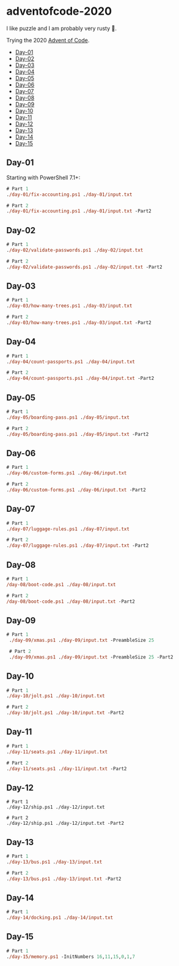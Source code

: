 # adventofcode-2020 <!-- omit in toc -->

I like puzzle and I am probably very rusty 🧠.

Trying the 2020 [Advent of Code](https://adventofcode.com/2020).

- [Day-01](#day-01)
- [Day-02](#day-02)
- [Day-03](#day-03)
- [Day-04](#day-04)
- [Day-05](#day-05)
- [Day-06](#day-06)
- [Day-07](#day-07)
- [Day-08](#day-08)
- [Day-09](#day-09)
- [Day-10](#day-10)
- [Day-11](#day-11)
- [Day-12](#day-12)
- [Day-13](#day-13)
- [Day-14](#day-14)
- [Day-15](#day-15)

## Day-01

Starting with PowerShell 7.1+:

``` ps
# Part 1
./day-01/fix-accounting.ps1 ./day-01/input.txt

# Part 2
./day-01/fix-accounting.ps1 ./day-01/input.txt -Part2
```

## Day-02

``` ps
# Part 1
./day-02/validate-passwords.ps1 ./day-02/input.txt

# Part 2
./day-02/validate-passwords.ps1 ./day-02/input.txt -Part2
```

## Day-03


``` ps
# Part 1
./day-03/how-many-trees.ps1 ./day-03/input.txt

# Part 2
./day-03/how-many-trees.ps1 ./day-03/input.txt -Part2
```

## Day-04

``` ps
# Part 1
./day-04/count-passports.ps1 ./day-04/input.txt

# Part 2
./day-04/count-passports.ps1 ./day-04/input.txt -Part2
```

## Day-05

``` ps
# Part 1
./day-05/boarding-pass.ps1 ./day-05/input.txt

# Part 2
./day-05/boarding-pass.ps1 ./day-05/input.txt -Part2
```

## Day-06

``` ps
# Part 1
./day-06/custom-forms.ps1 ./day-06/input.txt

# Part 2
./day-06/custom-forms.ps1 ./day-06/input.txt -Part2
```

## Day-07

``` ps
# Part 1
./day-07/luggage-rules.ps1 ./day-07/input.txt

# Part 2
./day-07/luggage-rules.ps1 ./day-07/input.txt -Part2
```

## Day-08

``` ps
# Part 1
/day-08/boot-code.ps1 ./day-08/input.txt

# Part 2
/day-08/boot-code.ps1 ./day-08/input.txt -Part2
```

## Day-09

``` ps
# Part 1
 ./day-09/xmas.ps1 ./day-09/input.txt -PreambleSize 25

 # Part 2
 ./day-09/xmas.ps1 ./day-09/input.txt -PreambleSize 25 -Part2
```

## Day-10

``` ps
# Part 1
./day-10/jolt.ps1 ./day-10/input.txt

# Part 2
./day-10/jolt.ps1 ./day-10/input.txt -Part2
```

## Day-11

``` ps
# Part 1
./day-11/seats.ps1 ./day-11/input.txt

# Part 2
./day-11/seats.ps1 ./day-11/input.txt -Part2
```

## Day-12

```
# Part 1
./day-12/ship.ps1 ./day-12/input.txt

# Part 2
./day-12/ship.ps1 ./day-12/input.txt -Part2
```

## Day-13

``` ps
# Part 1
./day-13/bus.ps1 ./day-13/input.txt

# Part 2
./day-13/bus.ps1 ./day-13/input.txt -Part2
```

## Day-14

``` ps
# Part 1
./day-14/docking.ps1 ./day-14/input.txt
```

## Day-15

``` ps
# Part 1
./day-15/memory.ps1 -InitNumbers 16,11,15,0,1,7
```